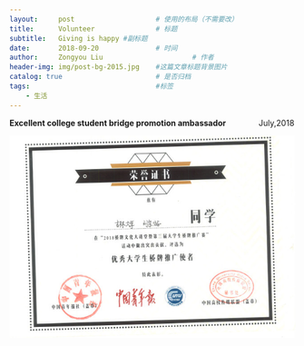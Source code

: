 ```yaml
---
layout:     post                    # 使用的布局（不需要改）
title:      Volunteer               # 标题 
subtitle:   Giving is happy #副标题
date:       2018-09-20              # 时间
author:     Zongyou Liu                      # 作者
header-img: img/post-bg-2015.jpg    #这篇文章标题背景图片
catalog: true                       # 是否归档
tags:                               #标签
    - 生活
---
```

**Excellent college student bridge promotion ambassador**  &emsp; &emsp; &emsp; July,2018
  
  ![bridge3](https://github.com/BuleSky233/BuleSky233.github.io/raw/master/img/bridge3.jpg)
  
